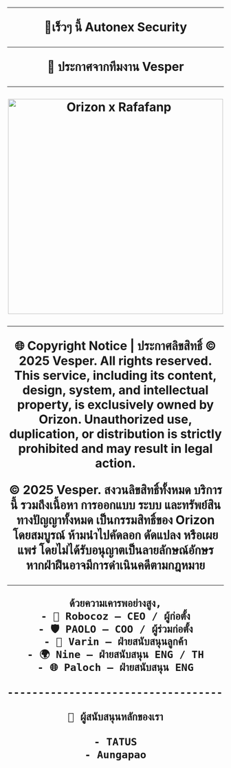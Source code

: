 <h1 align="center">

----------------------------------------

🧡เร็วๆ นี้ Autonex Security

----------------------------------------

📢 ประกาศจากทีมงาน Vesper

-------------------------------------

<img src="https://img5.pic.in.th/file/secure-sv1/Orizon-x-Rafafanp.png" alt="Orizon x Rafafanp" width="500">


-------------------------------------

🌐 Copyright Notice | ประกาศลิขสิทธิ์
© 2025 Vesper. All rights reserved.
This service, including its content, design, system, and intellectual property, is exclusively owned by Orizon. Unauthorized use, duplication, or distribution is strictly prohibited and may result in legal action.

© 2025 Vesper. สงวนลิขสิทธิ์ทั้งหมด
บริการนี้ รวมถึงเนื้อหา การออกแบบ ระบบ และทรัพย์สินทางปัญญาทั้งหมด เป็นกรรมสิทธิ์ของ Orizon โดยสมบูรณ์
ห้ามนำไปคัดลอก ดัดแปลง หรือเผยแพร่ โดยไม่ได้รับอนุญาตเป็นลายลักษณ์อักษร หากฝ่าฝืนอาจมีการดำเนินคดีตามกฎหมาย

-------------------------------------
```bash
ด้วยความเคารพอย่างสูง,
- 🤖 Robocoz — CEO / ผู้ก่อตั้ง
- 🛡️ PAOLO — COO / ผู้ร่วมก่อตั้ง
- 🔧 Varin — ฝ่ายสนับสนุนลูกค้า
- 🌍 Nine — ฝ่ายสนับสนุน ENG / TH
- 🌐 Paloch — ฝ่ายสนับสนุน ENG

-------------------------------------

🤝 ผู้สนับสนุนหลักของเรา

- TATUS
- Aungapao

